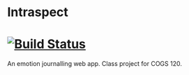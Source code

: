 # Intraspect
[![Build Status](https://travis-ci.org/ribhu97/intraspect-cogs120.svg?branch=master)](https://travis-ci.org/ribhu97/intraspect-cogs120)
====

An emotion journalling web app. Class project for COGS 120.
